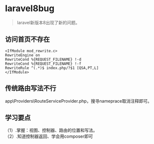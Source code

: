 # laravel8bug
> laravel新版本8出现了新的问题。

## 访问首页不存在
````
<IfModule mod_rewrite.c>
RewriteEngine on
RewriteCond %{REQUEST_FILENAME} !-d
RewriteCond %{REQUEST_FILENAME} !-f
RewriteRule ^(.*)$ index.php/?$1 [QSA,PT,L]
</IfModule>
````

## 传统路由写法不行
app\Providers\RouteServiceProvider.php，搜寻nameprace取消注释即可。

## 学习要点
（1）.掌握：视图、控制器、路由的位置和写法。  
（2）.知道控制器返回、学会用composer即可  

